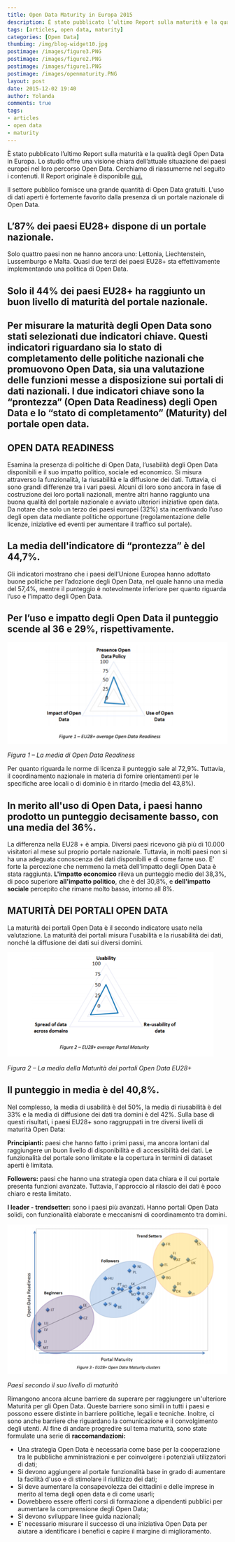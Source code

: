 ```yaml
---
title: Open Data Maturity in Europa 2015
description: È stato pubblicato l’ultimo Report sulla maturità e la qualità degli Open Data in Europa, una visione dell’attuale situazione dei paesi europei nel loro percorso Open Data.
tags: [articles, open data, maturity]
categories: [Open Data]
thumbimg: /img/blog-widget10.jpg
postimage: /images/figure3.PNG
postimage: /images/figure2.PNG
postimage: /images/figure1.PNG
postimage: /images/openmaturity.PNG
layout: post
date: 2015-12-02 19:40
author: Yolanda
comments: true
tags:
- articles
- open data
- maturity
---
```


È stato pubblicato l’ultimo Report sulla maturità e la qualità degli Open Data in Europa. Lo studio offre una visione chiara dell’attuale situazione dei paesi europei nel loro percorso Open Data.
Cerchiamo di riassumerne nel seguito i contenuti. Il Report originale è disponibile [qui.](http://www.europeandataportal.eu/en/content/open-data-maturity-europe)

Il settore pubblico fornisce una grande quantità di Open Data gratuiti. L'uso di dati aperti è fortemente favorito dalla presenza di un portale nazionale di Open Data.

L’87% dei paesi EU28+ dispone di un portale nazionale.
--

Solo quattro paesi non ne hanno ancora uno: Lettonia, Liechtenstein, Lussemburgo e Malta. Quasi due terzi dei paesi EU28+ sta effettivamente implementando una politica di Open Data.

Solo il 44% dei paesi EU28+ ha raggiunto un buon livello di maturità del portale nazionale. 
--
Per misurare la maturità degli Open Data sono stati selezionati **due indicatori chiave**. Questi indicatori riguardano sia lo stato di completamento delle politiche nazionali che promuovono Open Data, sia una valutazione delle funzioni messe a disposizione sui portali di dati nazionali.
I due indicatori chiave sono la **“prontezza” (Open Data Readiness)** degli Open Data e lo **“stato di completamento” (Maturity)** del portale open data.
--

OPEN DATA READINESS 
-

Esamina la presenza di politiche di Open Data, l’usabilità degli Open Data disponibili e il suo impatto politico, sociale ed economico. Si misura attraverso la funzionalità, la riusabilità e la diffusione dei dati. 
Tuttavia, ci sono grandi differenze tra i vari paesi. Alcuni di loro sono ancora in fase di costruzione dei loro portali nazionali, mentre altri hanno raggiunto una buona qualità del portale nazionale e avviato ulteriori iniziative open data. 
Da notare che solo un terzo dei paesi europei (32%) sta incentivando l’uso degli open data mediante politiche opportune (regolamentazione delle licenze, iniziative ed eventi per aumentare il traffico sul portale).

La media dell'indicatore di “prontezza” è del 44,7%.
--

Gli indicatori mostrano che i paesi dell’Unione Europea hanno adottato buone politiche per l’adozione degli Open Data, nel quale hanno una media del 57,4%, mentre il punteggio è notevolmente inferiore per quanto riguarda l’uso e l'impatto degli Open Data.

Per l’uso e impatto degli Open Data il punteggio scende al 36 e 29%, rispettivamente.
--

![Maturity](https://github.com/sciamlab/blog/blob/gh-pages/images/figure1.PNG?raw=true)

*Figura 1 – La media di Open Data Readiness*

Per quanto riguarda le norme di licenza il punteggio sale al 72,9%. Tuttavia, il coordinamento nazionale in materia di fornire orientamenti per le specifiche aree locali o di dominio è in ritardo (media del 43,8%).

In merito all'uso di Open Data, i paesi hanno prodotto un punteggio decisamente basso, con una media del 36%.
--
La differenza nella EU28 + è ampia. Diversi paesi ricevono già più di 10.000 visitatori al mese sul proprio portale nazionale. Tuttavia, in molti paesi non si ha una adeguata conoscenza dei dati disponibili e di come farne uso.
E’ forte la percezione che nemmeno la metà dell'impatto degli Open Data è stata raggiunta. **L'impatto economico** rileva un punteggio medio del 38,3%, di poco superiore **all'impatto politico**, che è del 30,8%, e **dell'impatto sociale** percepito che rimane molto basso, intorno all 8%.

MATURITÀ DEI PORTALI OPEN DATA
-

La maturità dei portali Open Data è il secondo indicatore usato nella valutazione. La maturità dei portali misura l'usabilità e la riusabilità dei dati, nonché la diffusione dei dati sui diversi domini.

![Maturity](https://github.com/sciamlab/blog/blob/gh-pages/images/figure2.PNG?raw=true)

*Figura 2 – La media della Maturità dei portali Open Data EU28+*

Il punteggio in media è del 40,8%.
--

Nel complesso, la media di usabilità è del 50%, la media di riusabilità è del 33% e la media di diffusione dei dati tra domini è del 42%.
Sulla base di questi risultati, i paesi EU28+ sono raggruppati in tre diversi livelli di maturità Open Data:

**Principianti:** paesi che hanno fatto i primi passi, ma ancora lontani dal raggiungere un buon livello di disponibilità e di accessibilità dei dati. Le funzionalità del portale sono limitate e la copertura in termini di dataset aperti è limitata.

**Followers:** paesi che hanno una strategia open data chiara e il cui portale presenta funzioni avanzate. Tuttavia, l'approccio al rilascio dei dati è poco chiaro e resta limitato.

**I leader - trendsetter:** sono i paesi più avanzati. Hanno portali Open Data solidi, con funzionalità elaborate e meccanismi di coordinamento tra domini.

![Maturity](https://github.com/sciamlab/blog/blob/gh-pages/images/figure3.PNG?raw=true)

*Paesi secondo il suo livello di maturità* 

Rimangono ancora alcune barriere da superare per raggiungere un'ulteriore Maturità per gli Open Data. Queste barriere sono simili in tutti i paesi e possono essere distinte in barriere politiche, legali e tecniche. Inoltre, ci sono anche barriere che riguardano la comunicazione e il convolgimento degli utenti.
Al fine di andare progredire sul tema maturità, sono state formulate una serie di **raccomandazioni:** 

- Una strategia Open Data è necessaria come base per la cooperazione tra le pubbliche amministrazioni e per coinvolgere i potenziali utilizzatori di dati; 
- Si devono aggiungere al portale funzionalità base in grado di aumentare la facilità d'uso e di stimolare il riutilizzo dei dati;
- Si deve aumentare la consapevolezza dei cittadini e delle imprese in merito al tema degli open data e di come usarli;
- Dovrebbero essere offerti corsi di formazione a dipendenti pubblici per aumentare la comprensione degli Open Data;
- Si devono sviluppare linee guida nazionali;
- E’ necessario misurare il successo di una iniziativa Open Data per aiutare a identificare i benefici e capire il margine di miglioramento.

